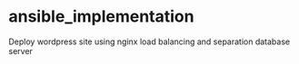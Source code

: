 # ansible_implementation
Deploy wordpress site using nginx load balancing and separation database server
